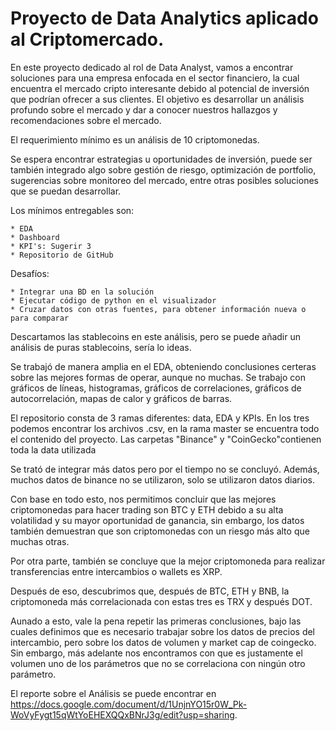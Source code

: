 ﻿# Proyecto de Data Analytics aplicado al Criptomercado.

En este proyecto dedicado al rol de Data Analyst, vamos a encontrar soluciones para una empresa enfocada en el sector financiero, la cual encuentra el mercado cripto interesante debido al potencial de inversión que podrían ofrecer a sus clientes. El objetivo es desarrollar un análisis profundo sobre el mercado y dar a conocer nuestros hallazgos y recomendaciones sobre el mercado.

El requerimiento mínimo es un análisis de 10 criptomonedas.

Se espera encontrar estrategias u oportunidades de inversión, puede ser también integrado algo sobre gestión de riesgo, optimización de portfolio, sugerencias sobre monitoreo del mercado, entre otras posibles soluciones que se puedan desarrollar.

Los mínimos entregables son:

    * EDA
    * Dashboard
    * KPI's: Sugerir 3
    * Repositorio de GitHub

Desafíos:

    * Integrar una BD en la solución
    * Ejecutar código de python en el visualizador
    * Cruzar datos con otras fuentes, para obtener información nueva o para comparar

Descartamos las stablecoins en este análisis, pero se puede añadir un análisis de puras stablecoins, sería lo ideas.

Se trabajó de manera amplia en el EDA, obteniendo conclusiones certeras sobre las mejores formas de operar, aunque no muchas. Se trabajo con gráficos de líneas, histogramas, gráficos de correlaciones, gráficos de autocorrelación, mapas de calor y gráficos de barras.

El repositorio consta de 3 ramas diferentes: data, EDA y KPIs. En los tres podemos encontrar los archivos .csv, en la rama master se encuentra todo el contenido del proyecto. Las carpetas "Binance" y "CoinGecko"contienen toda la data utilizada

Se trató de integrar más datos pero por el tiempo no se concluyó. Además, muchos datos de binance no se utilizaron, solo se utilizaron datos diarios.

Con base en todo esto, nos permitimos concluir que las mejores criptomonedas para hacer trading son BTC y ETH debido a su alta volatilidad y su mayor oportunidad de ganancia, sin embargo, los datos también demuestran que son criptomonedas con un riesgo más alto que muchas otras.

Por otra parte, también se concluye que la mejor criptomoneda para realizar transferencias entre intercambios o wallets es XRP.

Después de eso, descubrimos que, después de BTC, ETH y BNB, la criptomoneda más correlacionada con estas tres es TRX y después DOT.

Aunado a esto, vale la pena repetir las primeras conclusiones, bajo las cuales definimos que es necesario trabajar sobre los datos de precios del intercambio, pero sobre los datos de volumen y market cap de coingecko. Sin embargo, más adelante nos encontramos con que es justamente el volumen uno de los parámetros que no se correlaciona con ningún otro parámetro.

El reporte sobre el Análisis se puede encontrar en https://docs.google.com/document/d/1UnjnYO15r0W_Pk-WoVyFygt15qWtYoEHEXQQxBNrJ3g/edit?usp=sharing.
